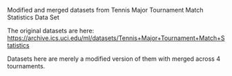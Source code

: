 Modified and merged datasets from Tennis Major Tournament Match Statistics Data Set

The original datasets are here:
https://archive.ics.uci.edu/ml/datasets/Tennis+Major+Tournament+Match+Statistics

Datasets here are merely a modified version of them with merged across 4 tournaments.